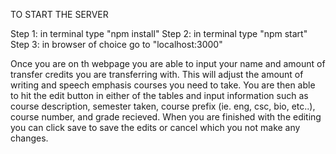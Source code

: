 TO START THE SERVER

Step 1: in terminal type "npm install"
Step 2: in terminal type "npm start"
Step 3: in browser of choice go to "localhost:3000"

Once you are on th webpage you are able to input your name and amount of transfer credits you are transferring with. This will adjust the amount of writing and speech emphasis courses you need to take. You are then able to hit the edit button in either of the tables and input information such as course description, semester taken, course prefix (ie. eng, csc, bio, etc..), course number, and grade recieved. When you are finished with the editing you can click save to save the edits or cancel which you not make any changes. 